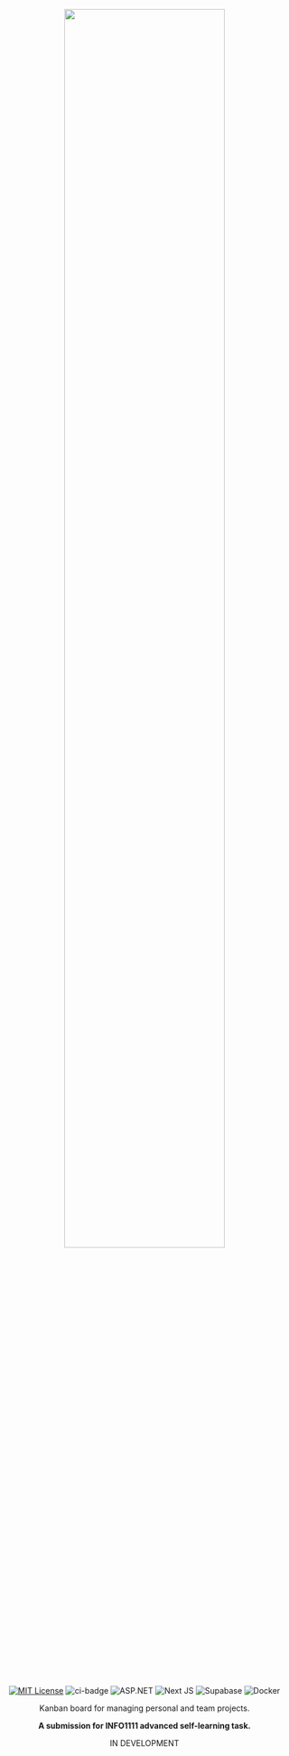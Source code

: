<p align="center">
  <img src="https://github.com/abyanmajid/yankan/assets/108279046/e7245f09-26f5-43db-9c22-93072839230a" width="75%" height="auto">
</p>

<br>

<p align="center">
  <a href="https://github.com/abyanmajid/kindercode/blob/main/LICENSE"><img alt="MIT License" src="https://img.shields.io/badge/license-MIT-blue.svg"></a>
  <img alt="ci-badge" src="https://github.com/abyanmajid/yankan/actions/workflows/ci.yml/badge.svg">
  <img alt="ASP.NET" src="https://img.shields.io/badge/ASP.NET Core 7-purple.svg?style=flat&logo=dotnet&logoColor=white">
  <img alt="Next JS" src="https://img.shields.io/badge/Next.js 14-black?style=flat&logo=next.js&logoColor=white">
  <img alt="Supabase" src="https://img.shields.io/badge/Supabase-darkgreen.svg?style=flat&logo=supabase&logoColor=white">
  <img alt="Docker" src="https://img.shields.io/badge/Docker-blue.svg?style=flat&logo=docker&logoColor=white">
</p>

<p align="center">
  Kanban board for managing personal and team projects.
</p>

<p align="center">
  <b>A submission for INFO1111 advanced self-learning task.</b>
</p>

<p align="center">
  IN DEVELOPMENT
</p>
